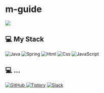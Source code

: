 # m-guide

<img src="https://capsule-render.vercel.app/api?type=Waving&color=auto&height=300&section=header&text=m-guide&fontSize=90" />

## 💻 My Stack
<div>
  <img alt = "Java" src="https://img.shields.io/badge/Java-007396?style=for-the-badge&logo=OpenJDK&logoColor=white"/>
  <img alt="Spring" src="https://img.shields.io/badge/Spring-6DB33F?style=for-the-badge&logo=Spring&logoColor=white" />
  <img alt="Html" src ="https://img.shields.io/badge/HTML5-E34F26.svg?&style=for-the-badge&logo=HTML5&logoColor=white"/> 
  <img alt="Css" src ="https://img.shields.io/badge/CSS3-1572B6.svg?&style=for-the-badge&logo=CSS3&logoColor=white"/> 
  <img alt="JavaScript" src ="https://img.shields.io/badge/JavaScriipt-F7DF1E.svg?&style=for-the-badge&logo=JavaScript&logoColor=black"/> 
 <!-- <img alt="Python" src ="https://img.shields.io/badge/Python-3776AB.svg?&style=for-the-badge&logo=Python&logoColor=white"/> -->
</div>

## 💻 ...
<a href = "https://github.com/Hun-Se"><img alt="GitHub" src ="https://img.shields.io/badge/GitHub-181717.svg?&style=for-the-badge&logo=GitHub&logoColor=white"/>
</a> <a href = "https://for-it-study.tistory.com/"> <img alt="Tistory" src ="https://img.shields.io/badge/Tistory-white.svg?&style=for-the-badge"/></a>
</a> <a href = "hun-se.slack.com"> <img alt="Slack" src ="https://img.shields.io/badge/Slack-4A154B.svg?&style=for-the-badge&logo=Slack&logoColor=white"/></a>

